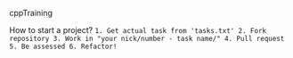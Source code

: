 cppTraining

How to start a project?
`1. Get actual task from 'tasks.txt'
2. Fork repository
3. Work in "your nick/number - task name/"
4. Pull request
5. Be assessed
6. Refactor!`
